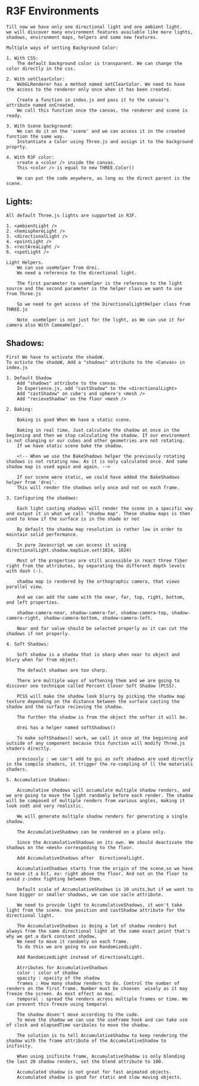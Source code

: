 # R3F Environments

    Till now we have only one directional light and one ambient light.
    we will discover many environment features available like more lights, shadows, environment maps, helpers and some new features.

    Multiple ways of setting Background Color:

    1. With CSS:
        The default background color is transparent. We can change the color directly in the css.

    2. With setClearColor:
        WebGLRenderer has a method named setClearColor. We need to have the access to the renderer only once when it has been created.

        Create a function in index.js and pass it to the canvas's attribute named onCreated.
        We call this function once the canvas, the renderer and scene is ready.

    3. With Scene background:
        We can do it on the 'scene' and we can access it in the created function the same way.
        Instantiate a Color using Three.js and assign it to the background proprty.

    4. With R3F color:
        create a <color /> inside the canvas.
        This <color /> is equal to new THREE.Color()

        We can put the code anywhere, as long as the direct parent is the scene.

## Lights:

    All default Three.js lights are supported in R3F.

    1. <ambientLight />
    2. <hemisphereLight />
    3. <directionalLight />
    4. <pointLight />
    5. <rectAreaLight />
    6. <spotLight />

    Light Helpers.
        We can use useHelper from drei.
        We need a reference to the directional light.

        The first parameter to useHelper is the reference to the light source and the second parameter is the helper class we want to use from Three.js

        So we need to get access of the DirectionalLightHelper class from THREE.js

        Note  useHelper is not just for the light, as We can use it for camera also With CameaHelper.

## Shadows:

    First We have to activate the shadoW.
    To activte the shadoW, Add a "shadows" attribute to the <Canvas> in index.js

    1. Default Shadow
        Add "shadows" attribute to the canvas.
        In Experience.js, add "castShadow" to the <directionalLight>
        Add "castShadow" on cube's and sphere's <mesh />
        Add "recieveShadow" on the floor <mesh />

    2. Baking:

        Baking is good When We have a static scene.

        Baking in real time, Just calculate the shadow at once in the beginning and then we stop calculating the shadow. If our environment is not changing or our cubes and other geometries are not rotating.
        If we have static scene bake the shadow.

        <!-- When we use the BakeShadows helper the previously rotating shadows is not rotating now. As it is noly calculated once. And same shadow map is used again and again. -->

        If our scene were static, we could have added the BakeShadows helper from 'drei'.
        This will render the shadows only once and not on each frame.

    3. Configuring the shadows:

        Each light casting shadows will render the scene in a specific way and output it in what we call "shadow map". These shadow maps is then used to know if the surface is in the shade or not

        By default the shadow map resolution is rather low in order to maintain solid performance.

        In pure Javascript we can access it using directionalLight.shadow.mapSize.set(1024, 1024)

        Most of the properties are still accessible in react three fiber right from the attributes, by separating the different depth levels with dash (-).

        shadow map is rendered by the orthographic camera, that views parallel view.

        And we can add the same with the near, far, top, right, bottom, and left properties.

        shadow-camera-near, shadow-camera-far, shadow-camera-top, shadow-camera-right, shadow-camera-bottom, shadow-camera-left.

        Near and far value should be selected properly as it can cut the shadows if not properly.

    4. Soft Shadows:

        Soft shadow is a shadow that is sharp when near to object and blury when far from object.

        The default shadows are too sharp.

        There are multiple ways of softening them and we are going to discover one technique called Percent Closer Soft Shadow (PCSS).

        PCSS will make the shadow look blurry by picking the shadow map texture depending on the distance between the surface casting the shadow and the surface recieving the shadow.

        The further the shadow is from the object the softer it will be.

        drei has a helper named softShadows()

        To make softShadows() work, we call it once at the beginning and outside of any component because this function will modify Three.js shaders directly.

        previously : we can't add to gui as soft shadows are used directly in the compile shaders, it trigger the re-compling of ll the materials shaders.

    5. Accumulative Shadows:

        Accumulative shodows will accumulate multiple shadow renders, and we are going to move the light randomly before each render. The shadow will be composed of multiple renders from various angles, making it look sodt and very realistic.

        We will generate multiple shadow renders for generating a single shadow.

        The AccumulativeShadows can be rendered on a plane only.

        Since the AccumulativeShadows on its own. We should deactivate the shadows on the <mesh> correspoding to the floor.

        Add AccumulativeShadows after  DirectionalLight.

        AccumulativeShadows starts from the origin of the scene,so we have to move it a bit, ex: right above the floor. And not on the floor to avoid z-index fighting between them.

        Default scale of AccumulativeShadows is 10 units,but if we want to have bigger or smaller shadows, we can use sacle attribute.

        We need to provide light to AccumulativeShadows, it won't take light from the scene. Use position and castShadow attribute for the directional light.

        The AccumulativeShadows is doing a lot of shadow renders but always from the same directional light at the same exact point that's why we get a dark constant shadow,
        We need to move it randomly on each frame.
        To do this we are going to use RandomizedLight.

        Add RandomizedLight instead of directionalLight.

        Atrributes for AccumulativeShadows
        color : color of shadow
        opacity : opacity of the shadow
        frames : How many shadow renders to do. Control the number of renders on the first frame. Number must be choosen  wisely as it may freeze the screen. As most effect on mac.
        temporal : spread the renders across multiple frames or time. We can prevent this freeze using temporal

        The shadow dosen't move according to the cude.
        To move the shadow we can use the useFrame hook and can take use of clock and elapsedTime varibales to move the shadow.

        The solution is to tell AccumulativeShadow to keep rendering the shadow with the frame attribute of the AccumulativeShadow to inifinity.

        When using inifinite frame, AccumulativeShadow is only blending the last 20 shadow renders, set the blend attribute to 100.

        Accumulated shadow is not great for fast animated objects.
        Accumulated shadow is good for static and slow moving objects.
